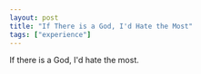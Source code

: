 ```yaml
---
layout: post
title: "If There is a God, I'd Hate the Most"
tags: ["experience"]
---
```


If there is a God, I'd hate the most.